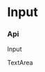 # Input

<code src='./demo.tsx'></code>

<code src='./demo02.tsx'></code>

<code src='./demo03.tsx'></code>

<code src='./demo04.tsx'></code>

### Api

Input

<API hideTitle src='./inputApi.tsx'></API>

TextArea

<API hideTitle src='./areaApi.tsx'></API>
